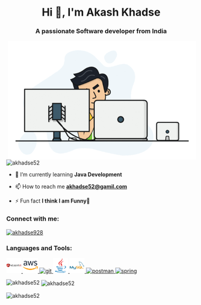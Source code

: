 
<h1 align="center">Hi 👋, I'm Akash Khadse</h1>
<h3 align="center">A passionate Software developer from India</h3>
<img align="right" alt="coding" width="500" src="https://raw.githubusercontent.com/rajpratyush/rajpratyush/master/me_1.gif">
<p align="left"> <img src="https://komarev.com/ghpvc/?username=akhadse52&label=Profile%20views&color=0e75b6&style=flat" alt="akhadse52" /> </p>

- 🌱 I’m currently learning **Java Development**

- 📫 How to reach me **akhadse52@gamil.com**

- ⚡ Fun fact **I think I am Funny🤣**

<h3 align="left">Connect with me:</h3>
<p align="left">
<a href="https://instagram.com/akhadse928" target="blank"><img align="center" src="https://raw.githubusercontent.com/rahuldkjain/github-profile-readme-generator/master/src/images/icons/Social/instagram.svg" alt="akhadse928" height="30" width="40" /></a>
</p>

<h3 align="left">Languages and Tools:</h3>
<p align="left"> <a href="https://angular.io" target="_blank" rel="noreferrer"> <img src="https://raw.githubusercontent.com/devicons/devicon/master/icons/angularjs/angularjs-original-wordmark.svg" alt="angularjs" width="40" height="40"/> </a> <a href="https://aws.amazon.com" target="_blank" rel="noreferrer"> <img src="https://raw.githubusercontent.com/devicons/devicon/master/icons/amazonwebservices/amazonwebservices-original-wordmark.svg" alt="aws" width="40" height="40"/> </a> <a href="https://git-scm.com/" target="_blank" rel="noreferrer"> <img src="https://www.vectorlogo.zone/logos/git-scm/git-scm-icon.svg" alt="git" width="40" height="40"/> </a> <a href="https://www.java.com" target="_blank" rel="noreferrer"> <img src="https://raw.githubusercontent.com/devicons/devicon/master/icons/java/java-original.svg" alt="java" width="40" height="40"/> </a> <a href="https://www.mysql.com/" target="_blank" rel="noreferrer"> <img src="https://raw.githubusercontent.com/devicons/devicon/master/icons/mysql/mysql-original-wordmark.svg" alt="mysql" width="40" height="40"/> </a> <a href="https://postman.com" target="_blank" rel="noreferrer"> <img src="https://www.vectorlogo.zone/logos/getpostman/getpostman-icon.svg" alt="postman" width="40" height="40"/> </a> <a href="https://spring.io/" target="_blank" rel="noreferrer"> <img src="https://www.vectorlogo.zone/logos/springio/springio-icon.svg" alt="spring" width="40" height="40"/> </a> </p>

<p><img align="left" src="https://github-readme-stats.vercel.app/api/top-langs?username=akhadse52&show_icons=true&locale=en&layout=compact" alt="akhadse52" /></p>

<p>&nbsp;<img align="center" src="https://github-readme-stats.vercel.app/api?username=akhadse52&show_icons=true&locale=en" alt="akhadse52" /></p>

<p><img align="center" src="https://github-readme-streak-stats.herokuapp.com/?user=akhadse52&" alt="akhadse52" /></p>

